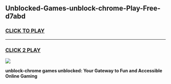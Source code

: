 
## Unblocked-Games-unblock-chrome-Play-Free-d7abd
<h3>
<a href="https://premium76.site?title=unblock-chrome&ref=23A">CLICK TO PLAY</a></h3>
<hr>

<h3>
<a href="https://premium76.site?title=unblock-chrome&ref=23A">CLICK 2 PLAY</a>
  
</h3>

<a href="https://premium76.site?title=unblock-chrome&ref=23A"><img src="https://clearcache.store/games.png"></a>


**unblock-chrome games unblocked: Your Gateway to Fun and Accessible Online Gaming**
